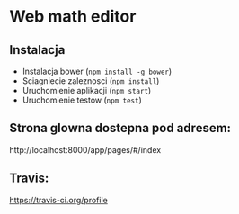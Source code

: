 # Web math editor

## Instalacja

- Instalacja bower (`npm install -g bower`)
- Sciagniecie zaleznosci (`npm install`)
- Uruchomienie aplikacji (`npm start`)
- Uruchomienie testow (`npm test`)

## Strona glowna dostepna pod adresem:

http://localhost:8000/app/pages/#/index

## Travis:

https://travis-ci.org/profile